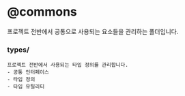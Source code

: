 # @commons

프로젝트 전반에서 공통으로 사용되는 요소들을 관리하는 폴더입니다.

### types/
```
프로젝트 전반에서 사용되는 타입 정의를 관리합니다.
- 공통 인터페이스
- 타입 정의
- 타입 유틸리티
```
